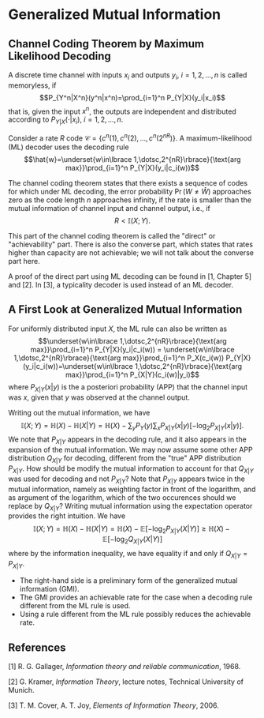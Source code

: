 # Generalized Mutual Information

## Channel Coding Theorem by Maximum Likelihood Decoding

A discrete time channel with inputs $x_i$ and outputs $y_i$, $i=1,2,\dotsc, n$ is called memoryless, if
$$P_{Y^n|X^n}(y^n|x^n)=\prod_{i=1}^n P_{Y|X}(y_i|x_i)$$
that is, given the input $x^n$, the outputs are independent and distributed according to $P_{Y|X}(\cdot|x_i)$, $i=1,2,\dotsc, n$.

Consider a rate $R$ code 
$\mathcal{C}=\lbrace c^n(1),c^n(2),\dotsc, c^n(2^{nR})\rbrace$. A maximum-likelihood (ML) decoder uses the decoding rule 
$$\hat{w}=\underset{w\in\lbrace 1,\dotsc,2^{nR}\rbrace}{\text{arg max}}\prod_{i=1}^n P_{Y|X}(y_i|c_i(w))$$

The channel coding theorem states that there exists a sequence of codes for which under ML decoding, the error probability $\Pr(W\neq\hat{W})$ approaches zero as the code length $n$ approaches infinity, if the rate is smaller than the mutual information of channel input and channel output, i.e., if
$$R<\mathbb{I}(X;Y).$$

This part of the channel coding theorem is called the "direct" or "achievability" part. There is also the converse part, which states that rates higher than capacity are not achievable; we will not talk about the converse part here.

A proof of the direct part using ML decoding can be found in [1, Chapter 5] and [2]. In [3], a typicality decoder is used instead of an ML decoder.

## A First Look at Generalized Mutual Information

For uniformly distributed input $X$, the ML rule can also be written as
$$\underset{w\in\lbrace 1,\dotsc,2^{nR}\rbrace}{\text{arg max}}\prod_{i=1}^n P_{Y|X}(y_i|c_i(w)) = \underset{w\in\lbrace 1,\dotsc,2^{nR}\rbrace}{\text{arg max}}\prod_{i=1}^n P_X(c_i(w)) P_{Y|X}(y_i|c_i(w))=\underset{w\in\lbrace 1,\dotsc,2^{nR}\rbrace}{\text{arg max}}\prod_{i=1}^n P_{X|Y}(c_i(w)|y_i)$$
where $P_{X|Y}(x|y)$ is the a posteriori probability (APP) that the channel input was $x$, given that $y$ was observed at the channel output.

Writing out the mutual information, we have
$$\mathbb{I}(X;Y)=\mathbb{H}(X)-\mathbb{H}(X|Y)=\mathbb{H}(X)-\sum_y P_Y(y)\sum_{x}P_{X|Y}(x|y)[-\log_2 P_{X|Y}(x|y)].$$
We note that $P_{X|Y}$ appears in the decoding rule, and it also appears in the expansion of the mutual information. We may now assume some other APP distribution $Q_{X|Y}$ for decoding, different from the "true" APP distribution $P_{X|Y}$. How should be modify the mutual information to account for that $Q_{X|Y}$ was used for decoding and not $P_{X|Y}$? Note that $P_{X|Y}$ appears twice in the mutual information, namely as weighting factor in front of the logarithm, and as argument of the logarithm, which of the two occurences should we replace by $Q_{X|Y}$? Writing mutual information using the expectation operator provides the right intuition. We have
$$\mathbb{I}(X;Y)=\mathbb{H}(X)-\mathbb{H}(X|Y)=\mathbb{H}(X)-\mathbb{E}[-\log_2 P_{X|Y}(X|Y)]\geq \mathbb{H}(X)-\mathbb{E}[-\log_2 Q_{X|Y}(X|Y)]$$
where by the information inequality, we have equality if and only if $Q_{X|Y}=P_{X|Y}$.

* The right-hand side is a preliminary form of the generalized mutual information (GMI).
* The GMI provides an achievable rate for the case when a decoding rule different from the ML rule is used.
* Using a rule different from the ML rule possibly reduces the achievable rate.

## References

[1] R. G. Gallager, *Information theory and reliable communication*, 1968.

[2] G. Kramer, *Information Theory*, lecture notes, Technical University of Munich.

[3] T. M. Cover, A. T. Joy, *Elements of Information Theory*, 2006.